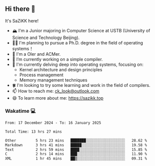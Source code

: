 ## Hi there 👋

It's SaZiKK here!

- 🏔️ I'm a Junior majoring in Computer Science  at USTB (University of Science and Technology Beijing).
- 🧑‍🎓 I'm planning to pursue a Ph.D. degree in the field of operating systems！
- 🚀 I'm a OIer and ACMer.
- 🔭 I’m currently working on a simple compiler.
- 🌱 I'm currently delving deep into operating systems, focusing on:
  - Kernel architecture and design principles
  - Process management
  - Memory management techniques
- 🍀 I'm looking to try some learning and work in the field of compilers.
- 📫 How to reach me: ck_look@outlook.com
- 😄 To learn more about me: https://sazikk.top

  
<!--
**SaZiKK/SaZiKK** is a ✨ _special_ ✨ repository because its `README.md` (this file) appears on your GitHub profile.

Here are some ideas to get you started:

- 🔭 I’m currently working on ...
- 🌱 I’m currently learning ...
- 👯 I’m looking to collaborate on ...
- 🤔 I’m looking for help with ...
- 💬 Ask me about ...
- 📫 How to reach me: ...
- 😄 Pronouns: ...
- ⚡ Fun fact: ...
-->

### Wakatime 💻

<!--START_SECTION:waka-->

```txt
From: 17 December 2024 - To: 16 January 2025

Total Time: 13 hrs 27 mins

Other         5 hrs 23 mins   ███████░░░░░░░░░░░░░░░░░░   28.62 %
Markdown      3 hrs 41 mins   █████░░░░░░░░░░░░░░░░░░░░   19.58 %
Text          2 hrs 59 mins   ████░░░░░░░░░░░░░░░░░░░░░   15.85 %
C             2 hrs 14 mins   ███░░░░░░░░░░░░░░░░░░░░░░   11.90 %
XML           1 hr 45 mins    ██▒░░░░░░░░░░░░░░░░░░░░░░   09.31 %
```

<!--END_SECTION:waka-->
